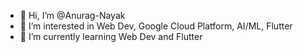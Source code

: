 - 👋 Hi, I’m @Anurag-Nayak
- 👀 I’m interested in Web Dev, Google Cloud Platform, AI/ML, Flutter
- 🌱 I’m currently learning Web Dev and Flutter


<!---
Anurag-Nayak/Anurag-Nayak is a ✨ special ✨ repository because its `README.md` (this file) appears on your GitHub profile.
You can click the Preview link to take a look at your changes.
--->

